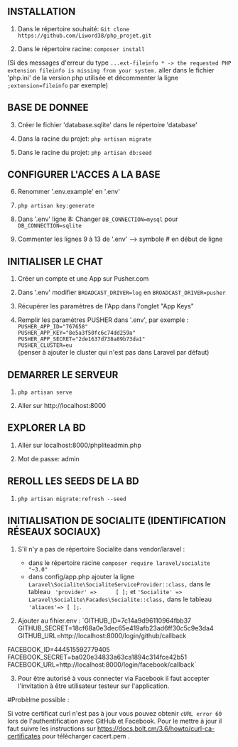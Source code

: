 ## INSTALLATION

1) Dans le répertoire souhaité: `Git clone https://github.com/Liword38/php_projet.git`

2) Dans le répertoire racine: `composer install`

(Si des messages d'erreur du type `...ext-fileinfo * -> the requested PHP extension fileinfo is missing from your system.` aller dans le fichier 'php.ini' de la version php utilisée et décommenter la ligne `;extension=fileinfo` par exemple)

## BASE DE DONNEE

3) Créer le fichier 'database.sqlite' dans le répertoire 'database'

4) Dans la racine du projet: `php artisan migrate`

5) Dans le racine du projet: `php artisan db:seed`

## CONFIGURER L'ACCES A LA BASE

6) Renommer '.env.example' en '.env'

7) `php artisan key:generate`

8) Dans '.env' ligne 8: Changer `DB_CONNECTION=mysql` pour `DB_CONNECTION=sqlite`

9) Commenter les lignes 9 à 13 de '.env' --> symbole # en début de ligne

## INITIALISER LE CHAT

1) Créer un compte et une App sur Pusher.com

2) Dans '.env' modifier `BROADCAST_DRIVER=log` en `BROADCAST_DRIVER=pusher`

3) Récupérer les paramètres de l'App dans l'onglet "App Keys"

4) Remplir les paramètres PUSHER dans '.env', par exemple :  
`PUSHER_APP_ID="767658"`  
`PUSHER_APP_KEY="8e5a3f50fc6c74dd259a"`  
`PUSHER_APP_SECRET="2de1637d738a89b73da1"`  
`PUSHER_CLUSTER=eu`  
 (penser à ajouter le cluster qui n'est pas dans Laravel par défaut)

## DEMARRER LE SERVEUR

1) `php artisan serve`

2) Aller sur http://localhost:8000

## EXPLORER LA BD

1) Aller sur localhost:8000/phpliteadmin.php

2) Mot de passe: admin

## REROLL LES SEEDS DE LA BD

1) `php artisan migrate:refresh --seed`

## INITIALISATION DE SOCIALITE (IDENTIFICATION RÉSEAUX SOCIAUX)

1) S'il n'y a pas de répertoire Socialite dans vendor/laravel :
   - dans le répertoire racine `composer require laravel/socialite "~3.0"`
   - dans config/app.php ajouter la ligne `Laravel\Socialite\SocialiteServiceProvider::class,` dans le tableau ` 'provider' =>      [ ];` et `'Socialite' => Laravel\Socialite\Facades\Socialite::class,` dans le tableau `'aliaces'=> [ ];`.

2) Ajouter au fihier.env : 
`GITHUB_ID=7c14a9d96110964fbb37
GITHUB_SECRET=18cf68a0e3dec65e419afb23ad6ff30c5c9e3da4
GITHUB_URL=http://localhost:8000/login/github/callback

 FACEBOOK_ID=444515592779405
 FACEBOOK_SECRET=ba020e34833a63ca1894c314fce42b51
 FACEBOOK_URL=http://localhost:8000/login/facebook/callback`

3) Pour être autorisé à vous connecter via Facebook il faut accepter l'invitation à être utilisateur testeur sur l'application.

#Probèlme possible : 

Si votre certificat curl n'est pas à jour vous pouvez obtenir `cURL error 60` lors de l'authentification avec GitHub et Facebook. Pour le mettre à jour il faut suivre les instructions sur  https://docs.bolt.cm/3.6/howto/curl-ca-certificates pour télécharger cacert.pem . 
     

